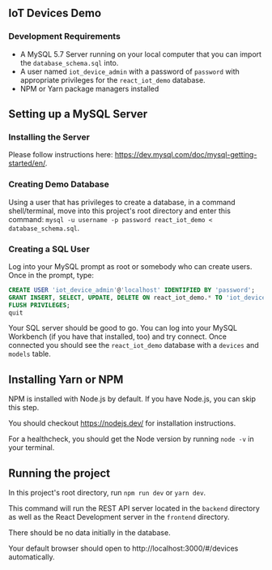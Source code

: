 ## IoT Devices Demo

### Development Requirements
  - A MySQL 5.7 Server running on your local computer that you can import the `database_schema.sql` into.
  - A user named `iot_device_admin` with a password of `password` with appropriate privileges for the `react_iot_demo` database.
  - NPM or Yarn package managers installed

## Setting up a MySQL Server

### Installing the Server
Please follow instructions here: https://dev.mysql.com/doc/mysql-getting-started/en/.

### Creating Demo Database
Using a user that has privileges to create a database, in a command shell/terminal, move into this project's root directory and enter this command: `mysql -u username -p password react_iot_demo < database_schema.sql`.

### Creating a SQL User
Log into your MySQL prompt as root or somebody who can create users.
Once in the prompt, type:
```sql
CREATE USER 'iot_device_admin'@'localhost' IDENTIFIED BY 'password';
GRANT INSERT, SELECT, UPDATE, DELETE ON react_iot_demo.* TO 'iot_device_admin'@'localhost';
FLUSH PRIVILEGES;
quit
```

Your SQL server should be good to go.  You can log into your MySQL Workbench (if you have that installed, too) and try connect.  Once connected you should see the `react_iot_demo` database with a `devices` and `models` table.

## Installing Yarn or NPM
NPM is installed with Node.js by default.  If you have Node.js, you can skip this step.

You should checkout https://nodejs.dev/ for installation instructions.

For a healthcheck, you should get the Node version by running `node -v` in your terminal.

## Running the project
In this project's root directory, run `npm run dev` or `yarn dev`.

This command will run the REST API server located in the `backend` directory as well as the React Development server in the `frontend` directory.

There should be no data initially in the database.

Your default browser should open to http://localhost:3000/#/devices automatically.

